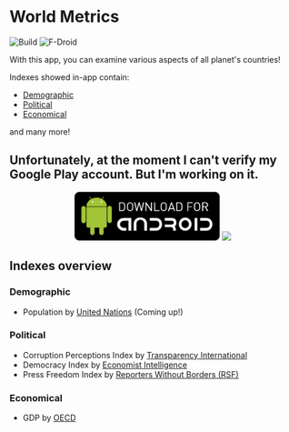 # World Metrics

![Build](https://github.com/AlexanderShelyugov/WorldMetrics/actions/workflows/main.yml/badge.svg)
![F-Droid](https://img.shields.io/f-droid/v/ru.socialeducationapps.worldmetrics.svg)

With this app, you can examine various aspects of all planet's countries!

Indexes showed in-app contain:
- [Demographic](#Demographic)
- [Political](#Political)
- [Economical](#Economical)

and many more!

<h2>Unfortunately, at the moment I can't verify my Google Play account. But I'm working on it.</h2>
<p align="center">
    <img width="256" src="images/download_apk.png">
    <img width="256" src="https://fdroid.gitlab.io/artwork/badge/get-it-on.png">
</p>

## Indexes overview

### Demographic
- Population by [United Nations](https://population.un.org/wpp/Download/Standard/) (Coming up!)

### Political
- Corruption Perceptions Index by [Transparency International](https://www.transparency.org/en/cpi/2021)
- Democracy Index by [Economist Intelligence](https://www.eiu.com/n/campaigns/democracy-index-2021/)
- Press Freedom Index by [Reporters Without Borders (RSF)](https://rsf.org/en/index)

### Economical
- GDP by [OECD](https://data.oecd.org/gdp/gross-domestic-product-gdp.htm)